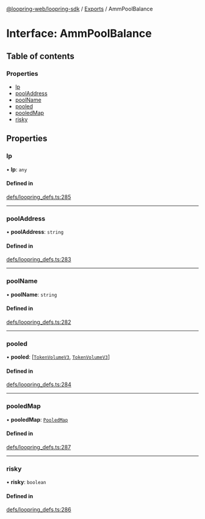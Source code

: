 [@loopring-web/loopring-sdk](../README.md) / [Exports](../modules.md) / AmmPoolBalance

# Interface: AmmPoolBalance

## Table of contents

### Properties

- [lp](AmmPoolBalance.md#lp)
- [poolAddress](AmmPoolBalance.md#pooladdress)
- [poolName](AmmPoolBalance.md#poolname)
- [pooled](AmmPoolBalance.md#pooled)
- [pooledMap](AmmPoolBalance.md#pooledmap)
- [risky](AmmPoolBalance.md#risky)

## Properties

### lp

• **lp**: `any`

#### Defined in

[defs/loopring_defs.ts:285](https://github.com/Loopring/loopring_sdk/blob/02976c9/src/defs/loopring_defs.ts#L285)

___

### poolAddress

• **poolAddress**: `string`

#### Defined in

[defs/loopring_defs.ts:283](https://github.com/Loopring/loopring_sdk/blob/02976c9/src/defs/loopring_defs.ts#L283)

___

### poolName

• **poolName**: `string`

#### Defined in

[defs/loopring_defs.ts:282](https://github.com/Loopring/loopring_sdk/blob/02976c9/src/defs/loopring_defs.ts#L282)

___

### pooled

• **pooled**: [[`TokenVolumeV3`](TokenVolumeV3.md), [`TokenVolumeV3`](TokenVolumeV3.md)]

#### Defined in

[defs/loopring_defs.ts:284](https://github.com/Loopring/loopring_sdk/blob/02976c9/src/defs/loopring_defs.ts#L284)

___

### pooledMap

• **pooledMap**: [`PooledMap`](PooledMap.md)

#### Defined in

[defs/loopring_defs.ts:287](https://github.com/Loopring/loopring_sdk/blob/02976c9/src/defs/loopring_defs.ts#L287)

___

### risky

• **risky**: `boolean`

#### Defined in

[defs/loopring_defs.ts:286](https://github.com/Loopring/loopring_sdk/blob/02976c9/src/defs/loopring_defs.ts#L286)
